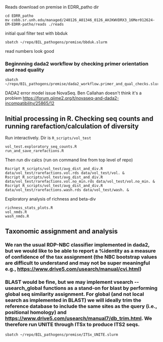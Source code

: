 
Reads download on premise in EDRR_patho dir
```
cd EDRR_patho
mv cobb.sr.unh.edu/managed/240126_A01346_0126_AHJKWVDRX3_16Mer012624-EM-EDRR-patho/reads ./reads
```
initial qual filter test with bbduk
```
sbatch ~/repo/BIL_pathogens/premise/bbduk.slurm
```
read numbers look good
### Beginnning dada2 workflow by checking primer orientation and read quality
```
sbatch ~/repo/BIL_pathogens/premise/dada2_workflow.primer_and_qual_checks.slurm
```

DADA2 error model issue NovaSeq. Ben Callahan doesn't think it's a problem
https://forum.qiime2.org/t/novaseq-and-dada2-incompatibility/25865/12

## Initial processing in R. Checking seq counts and running rarefaction/calculation of diversity
Run interactively. Dir is `R_scripts/vol_test`
```
vol_test.exploratory_seq_counts.R
run_and_save_rarefactions.R
```
Then run div calcs (run on command line from top level of repo)
```
Rscript R_scripts/vol_test/avg_dist_and_div.R data/vol_test/rarefactions.vol.rds data/vol_test/vol. &
Rscript R_scripts/vol_test/avg_dist_and_div.R data/vol_test/rarefactions.vol.no_min.rds data/vol_test/vol.no_min. &
Rscript R_scripts/vol_test/avg_dist_and_div.R data/vol_test/rarefactions.wash.rds data/vol_test/wash. &
```
Exploratory analysis of richness and beta-div
```
richness_stats_plots.R
vol_nmds.R
wash_nmds.R
```

## Taxonomic assignment and analysis
### We ran the usual RDP-NBC classifier implemented in dada2, but we would like to be able to report a %identity as a measure of confidence of the tax assignment (the NBC bootstrap values are difficult to understand and may not be super meaningful e.g., https://www.drive5.com/usearch/manual/cvi.html)
### BLAST would be fine, but we may implement vsearch --usearch_global functions as a stand-on for blast by performing global seq similarity assignment. For global (and not local search as implemented in BLAST) we will ideally trim the reference database to include the same sites as the query (i.e., positional homology) and https://www.drive5.com/usearch/manual7/db_trim.html. We therefore run UNITE through ITSx to produce ITS2 seqs.
```
sbatch ~/repo/BIL_pathogens/premise/ITSx_UNITE.slurm
```
